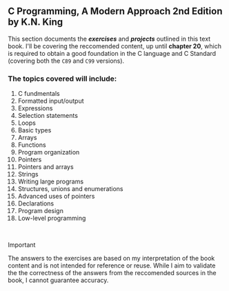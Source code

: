 ## C Programming, A Modern Approach 2nd Edition by K.N. King

This section documents the **_exercises_** and **_projects_** outlined in this text book.
I'll be covering the reccomended content, up until **chapter 20**, which is required to obtain a good foundation in the C language and C Standard (covering both the `C89` and `C99` versions).

### The topics covered will include:

1. C fundmentals
2. Formatted input/output
3. Expressions
4. Selection statements
5. Loops
6. Basic types
7. Arrays
8. Functions
9. Program organization
10. Pointers
11. Pointers and arrays
12. Strings
13. Writing large programs
14. Structures, unions and enumerations
15. Advanced uses of pointers
16. Declarations
17. Program design
18. Low-level programming

<br>

> [!IMPORTANT]
> The answers to the exercises are based on my interpretation of the book content and is not intended for reference or reuse. While I aim to validate the the correctness of the answers from the reccomended sources in the book, I cannot guarantee accuracy.
